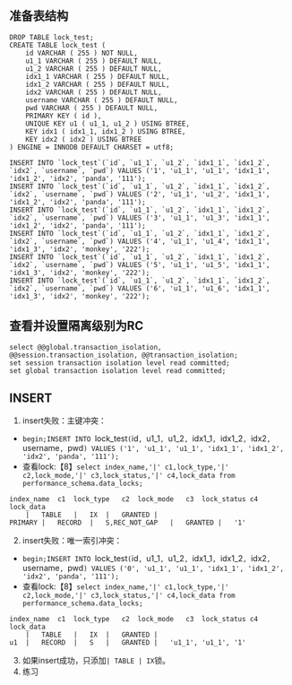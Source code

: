 ## 准备表结构
```
DROP TABLE lock_test;
CREATE TABLE lock_test (
    id VARCHAR ( 255 ) NOT NULL,
    u1_1 VARCHAR ( 255 ) DEFAULT NULL,
    u1_2 VARCHAR ( 255 ) DEFAULT NULL,
    idx1_1 VARCHAR ( 255 ) DEFAULT NULL,
    idx1_2 VARCHAR ( 255 ) DEFAULT NULL,
    idx2 VARCHAR ( 255 ) DEFAULT NULL,
    username VARCHAR ( 255 ) DEFAULT NULL,
    pwd VARCHAR ( 255 ) DEFAULT NULL,
    PRIMARY KEY ( id ),
    UNIQUE KEY u1 ( u1_1, u1_2 ) USING BTREE,
    KEY idx1 ( idx1_1, idx1_2 ) USING BTREE,
    KEY idx2 ( idx2 ) USING BTREE
) ENGINE = INNODB DEFAULT CHARSET = utf8;

INSERT INTO `lock_test`(`id`, `u1_1`, `u1_2`, `idx1_1`, `idx1_2`, `idx2`, `username`, `pwd`) VALUES ('1', 'u1_1', 'u1_1', 'idx1_1', 'idx1_2', 'idx2', 'panda', '111');
INSERT INTO `lock_test`(`id`, `u1_1`, `u1_2`, `idx1_1`, `idx1_2`, `idx2`, `username`, `pwd`) VALUES ('2', 'u1_1', 'u1_2', 'idx1_1', 'idx1_2', 'idx2', 'panda', '111');
INSERT INTO `lock_test`(`id`, `u1_1`, `u1_2`, `idx1_1`, `idx1_2`, `idx2`, `username`, `pwd`) VALUES ('3', 'u1_1', 'u1_3', 'idx1_1', 'idx1_2', 'idx2', 'panda', '111');
INSERT INTO `lock_test`(`id`, `u1_1`, `u1_2`, `idx1_1`, `idx1_2`, `idx2`, `username`, `pwd`) VALUES ('4', 'u1_1', 'u1_4', 'idx1_1', 'idx1_3', 'idx2', 'monkey', '222');
INSERT INTO `lock_test`(`id`, `u1_1`, `u1_2`, `idx1_1`, `idx1_2`, `idx2`, `username`, `pwd`) VALUES ('5', 'u1_1', 'u1_5', 'idx1_1', 'idx1_3', 'idx2', 'monkey', '222');
INSERT INTO `lock_test`(`id`, `u1_1`, `u1_2`, `idx1_1`, `idx1_2`, `idx2`, `username`, `pwd`) VALUES ('6', 'u1_1', 'u1_6', 'idx1_1', 'idx1_3', 'idx2', 'monkey', '222');

```
## 查看并设置隔离级别为RC
```
select @@global.transaction_isolation, @@session.transaction_isolation, @@transaction_isolation;
set session transaction isolation level read committed;
set global transaction isolation level read committed;
```

## INSERT
1. insert失败：主键冲突：
- `begin;INSERT INTO `lock_test`(`id`, `u1_1`, `u1_2`, `idx1_1`, `idx1_2`, `idx2`, `username`, `pwd`) VALUES ('1', 'u1_1', 'u1_1', 'idx1_1', 'idx1_2', 'idx2', 'panda', '111');`
- 查看lock:【8】`select index_name,'|' c1,lock_type,'|' c2,lock_mode,'|' c3,lock_status,'|' c4,lock_data from performance_schema.data_locks;`

```
index_name	c1	lock_type	c2	lock_mode	c3	lock_status	c4	lock_data
	|	TABLE	|	IX	|	GRANTED	|
PRIMARY	|	RECORD	|	S,REC_NOT_GAP	|	GRANTED	|	'1'
```

2. insert失败：唯一索引冲突：
- `begin;INSERT INTO `lock_test`(`id`, `u1_1`, `u1_2`, `idx1_1`, `idx1_2`, `idx2`, `username`, `pwd`) VALUES ('0', 'u1_1', 'u1_1', 'idx1_1', 'idx1_2', 'idx2', 'panda', '111');`
- 查看lock:【8】`select index_name,'|' c1,lock_type,'|' c2,lock_mode,'|' c3,lock_status,'|' c4,lock_data from performance_schema.data_locks;`

```
index_name	c1	lock_type	c2	lock_mode	c3	lock_status	c4	lock_data
	|	TABLE	|	IX	|	GRANTED	|
u1	|	RECORD	|	S	|	GRANTED	|	'u1_1', 'u1_1', '1'
```

3. 如果insert成功，只添加`| TABLE | IX`锁。
4. 练习
